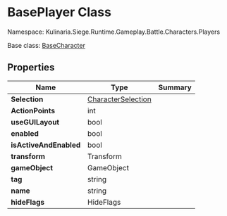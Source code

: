 # BasePlayer Class

Namespace: Kulinaria.Siege.Runtime.Gameplay.Battle.Characters.Players

Base class: [BaseCharacter](../BaseCharacter.md)


## Properties

| Name | Type                                                            | Summary |
|---|-----------------------------------------------------------------|---|
| **Selection** | [CharacterSelection](../../Map/Selection/CharacterSelection.md) |  |
| **ActionPoints** | int                                                             |  |
| **useGUILayout** | bool                                                            |  |
| **enabled** | bool                                                            |  |
| **isActiveAndEnabled** | bool                                                            |  |
| **transform** | Transform                                                       |  |
| **gameObject** | GameObject                                                      |  |
| **tag** | string                                                          |  |
| **name** | string                                                          |  |
| **hideFlags** | HideFlags                                                       |  |
